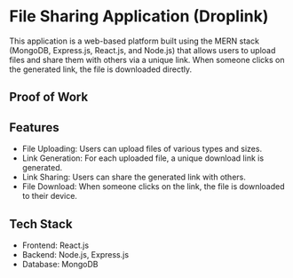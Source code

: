 # File Sharing Application (Droplink)

This application is a web-based platform built using the MERN stack (MongoDB, Express.js, React.js, and Node.js) that allows users to upload files and share them with others via a unique link. When someone clicks on the generated link, the file is downloaded directly.

## Proof of Work

## Features
- File Uploading: Users can upload files of various types and sizes.
- Link Generation: For each uploaded file, a unique download link is generated.
- Link Sharing: Users can share the generated link with others.
- File Download: When someone clicks on the link, the file is downloaded to their device.

## Tech Stack
- Frontend: React.js
- Backend: Node.js, Express.js
- Database: MongoDB
